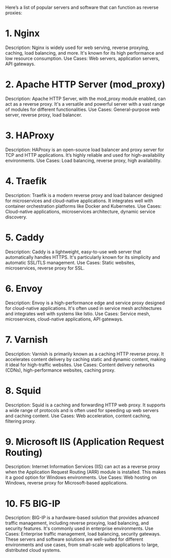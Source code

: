 Here’s a list of popular servers and software that can function as reverse proxies:

# 1. Nginx
Description: Nginx is widely used for web serving, reverse proxying, caching, load balancing, and more. It's known for its high performance and low resource consumption.
Use Cases: Web servers, application servers, API gateways.
# 2. Apache HTTP Server (mod_proxy)
Description: Apache HTTP Server, with the mod_proxy module enabled, can act as a reverse proxy. It's a versatile and powerful server with a vast range of modules for different functionalities.
Use Cases: General-purpose web server, reverse proxy, load balancer.
# 3. HAProxy
Description: HAProxy is an open-source load balancer and proxy server for TCP and HTTP applications. It’s highly reliable and used for high-availability environments.
Use Cases: Load balancing, reverse proxy, high availability.
# 4. Traefik
Description: Traefik is a modern reverse proxy and load balancer designed for microservices and cloud-native applications. It integrates well with container orchestration platforms like Docker and Kubernetes.
Use Cases: Cloud-native applications, microservices architecture, dynamic service discovery.
# 5. Caddy
Description: Caddy is a lightweight, easy-to-use web server that automatically handles HTTPS. It's particularly known for its simplicity and automatic SSL/TLS management.
Use Cases: Static websites, microservices, reverse proxy for SSL.
# 6. Envoy
Description: Envoy is a high-performance edge and service proxy designed for cloud-native applications. It's often used in service mesh architectures and integrates well with systems like Istio.
Use Cases: Service mesh, microservices, cloud-native applications, API gateways.
# 7. Varnish
Description: Varnish is primarily known as a caching HTTP reverse proxy. It accelerates content delivery by caching static and dynamic content, making it ideal for high-traffic websites.
Use Cases: Content delivery networks (CDNs), high-performance websites, caching proxy.
# 8. Squid
Description: Squid is a caching and forwarding HTTP web proxy. It supports a wide range of protocols and is often used for speeding up web servers and caching content.
Use Cases: Web acceleration, content caching, filtering proxy.
# 9. Microsoft IIS (Application Request Routing)
Description: Internet Information Services (IIS) can act as a reverse proxy when the Application Request Routing (ARR) module is installed. This makes it a good option for Windows environments.
Use Cases: Web hosting on Windows, reverse proxy for Microsoft-based applications.
# 10. F5 BIG-IP
Description: BIG-IP is a hardware-based solution that provides advanced traffic management, including reverse proxying, load balancing, and security features. It's commonly used in enterprise environments.
Use Cases: Enterprise traffic management, load balancing, security gateways.
These servers and software solutions are well-suited for different environments and use cases, from small-scale web applications to large, distributed cloud systems.
